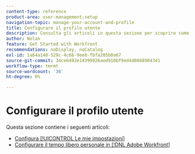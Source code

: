 ```yaml
---
content-type: reference
product-area: user-management;setup
navigation-topic: manage-your-account-and-profile
title: Configurare il profilo utente
description: Consulta gli articoli in questa sezione per scoprire come configurare il [!DNL Workfront] profilo utente.
author: Nolan
feature: Get Started with Workfront
recommendations: noDisplay, noCatalog
exl-id: 1a64a148-529c-4c66-9ee8-fbfa205b0a67
source-git-commit: 34ce6492e14399926aed910bf9ed4d8688904341
workflow-type: tm+mt
source-wordcount: '36'
ht-degree: 0%

---
```


# Configurare il profilo utente

Questa sezione contiene i seguenti articoli:

* [Configura [!UICONTROL Le mie impostazioni]](../../../workfront-basics/manage-your-account-and-profile/configuring-your-user-profile/configure-my-settings.md)
* [Configurare il tempo libero personale in [!DNL Adobe Workfront]](../../../workfront-basics/manage-your-account-and-profile/configuring-your-user-profile/personal-time-overview.md)
